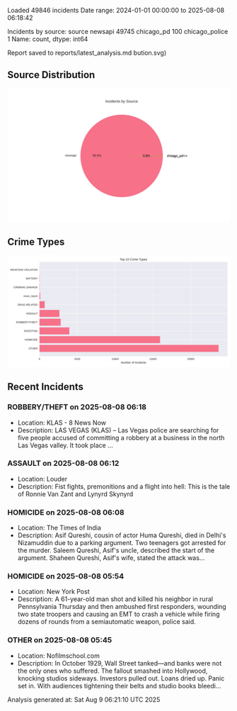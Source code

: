 
Loaded 49846 incidents
Date range: 2024-01-01 00:00:00 to 2025-08-08 06:18:42

Incidents by source:
source
newsapi           49745
chicago_pd          100
chicago_police        1
Name: count, dtype: int64

Report saved to reports/latest_analysis.md
bution.svg)

## Source Distribution
![Source Distribution](images/source_distribution.svg)

## Crime Types
![Crime Types](images/crime_types.svg)

## Recent Incidents

### ROBBERY/THEFT on 2025-08-08 06:18
- Location: KLAS - 8 News Now
- Description: LAS VEGAS (KLAS) – Las Vegas police are searching for five people accused of committing a robbery at a business in the north Las Vegas valley. It took place ...


### ASSAULT on 2025-08-08 06:12
- Location: Louder
- Description: Fist fights, premonitions and a flight into hell: This is the tale of Ronnie Van Zant and Lynyrd Skynyrd


### HOMICIDE on 2025-08-08 06:08
- Location: The Times of India
- Description: Asif Qureshi, cousin of actor Huma Qureshi, died in Delhi's Nizamuddin due to a parking argument. Two teenagers got arrested for the murder. Saleem Qureshi, Asif's uncle, described the start of the argument. Shaheen Qureshi, Asif's wife, stated the attack was…


### HOMICIDE on 2025-08-08 05:54
- Location: New York Post
- Description: A 61-year-old man shot and killed his neighbor in rural Pennsylvania Thursday and then ambushed first responders, wounding two state troopers and causing an EMT to crash a vehicle while firing dozens of rounds from a semiautomatic weapon, police said.


### OTHER on 2025-08-08 05:45
- Location: Nofilmschool.com
- Description: In October 1929, Wall Street tanked—and banks were not the only ones who suffered. The fallout smashed into Hollywood, knocking studios sideways. Investors pulled out. Loans dried up. Panic set in. With audiences tightening their belts and studio books bleedi…

Analysis generated at: Sat Aug  9 06:21:10 UTC 2025
